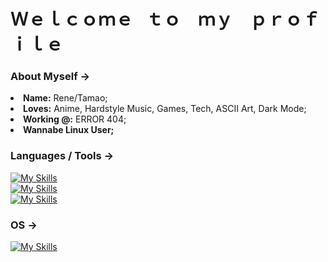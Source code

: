 # Ｗｅｌｃｏｍｅ⠀ｔｏ ⠀ｍｙ ⠀ｐｒｏｆｉｌｅ

### About Myself -> 
<li>
   <b>Name:</b> Rene/Tamao;
</li>
<li>
   <b>Loves:</b> Anime, Hardstyle Music, Games, Tech, ASCII Art, Dark Mode;
</li>
<li>
   <b>Working @:</b> ERROR 404; 
</li>
<li>
   <b>Wannabe Linux User;</b>
</li>

### Languages / Tools ->
[![My Skills](https://skillicons.dev/icons?i=c,html,css,py,mysql)](https://skillicons.dev)<br>
[![My Skills](https://skillicons.dev/icons?i=git,github)](https://skillicons.dev)<br>
[![My Skills](https://skillicons.dev/icons?i=vscode,vim)](https://skillicons.dev)

### OS ->

[![My Skills](https://skillicons.dev/icons?i=windows,linux&perline=4)](https://skillicons.dev)
